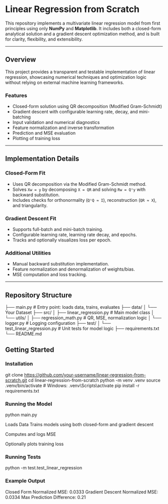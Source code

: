 # Linear Regression from Scratch

This repository implements a multivariate linear regression model from first principles using only **NumPy** and **Matplotlib**. It includes both a closed-form analytical solution and a gradient descent optimization method, and is built for clarity, flexibility, and extensibility.

---

## Overview

This project provides a transparent and testable implementation of linear regression, showcasing numerical techniques and optimization logic without relying on external machine learning frameworks.

### Features

- Closed-form solution using QR decomposition (Modified Gram-Schmidt)
- Gradient descent with configurable learning rate, decay, and mini-batching
- Input validation and numerical diagnostics
- Feature normalization and inverse transformation
- Prediction and MSE evaluation
- Plotting of training loss

---

## Implementation Details

### Closed-Form Fit

- Uses QR decomposition via the Modified Gram-Schmidt method.
- Solves `Xw = y` by decomposing `X = QR` and solving `Rw = Qᵗy` with backward substitution.
- Includes checks for orthonormality (`QᵗQ ≈ I`), reconstruction (`QR ≈ X`), and triangularity.

### Gradient Descent Fit

- Supports full-batch and mini-batch training.
- Configurable learning rate, learning rate decay, and epochs.
- Tracks and optionally visualizes loss per epoch.

### Additional Utilities

- Manual backward substitution implementation.
- Feature normalization and denormalization of weights/bias.
- MSE computation and loss tracking.

---

## Repository Structure

├── main.py # Entry point: loads data, trains, evaluates
├── data/
│ └── Your Dataset
├── src/
│ ├── linear_regression.py # Main model class
│ └── utils/
│ ├── regression_math.py # QR, MSE, normalization logic
│ └── logger.py # Logging configuration
├── test/
│ └── test_linear_regression.py # Unit tests for model logic
├── requirements.txt
└── README.md

## Getting Started

### Installation

git clone https://github.com/your-username/linear-regression-from-scratch.git
cd linear-regression-from-scratch
python -m venv .venv
source .venv/bin/activate       # Windows: .venv\Scripts\activate
pip install -r requirements.txt

### Running the Model

python main.py

Loads Data
Trains models using both closed-form and gradient descent

Computes and logs MSE

Optionally plots training loss

### Running Tests

python -m test.test_linear_regression

### Example Output

Closed Form Normalized MSE: 0.0333
Gradient Descent Normalized MSE: 0.0334
Max Prediction Difference: 0.21
